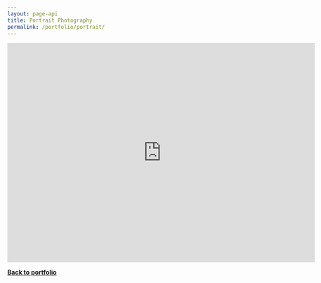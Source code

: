 ```yaml
---
layout: page-api
title: Portrait Photography
permalink: /portfolio/portrait/
---
```


<iframe src="https://albumizr.com/a/vrQa" scrolling="no" frameborder="0" allowfullscreen width="700" height="500"></iframe>

<p class="cta"><a href="https://tekne-creative.github.io/tekne/portfolio/#-photography-" class="button"><b>Back to portfolio</b></a></p>